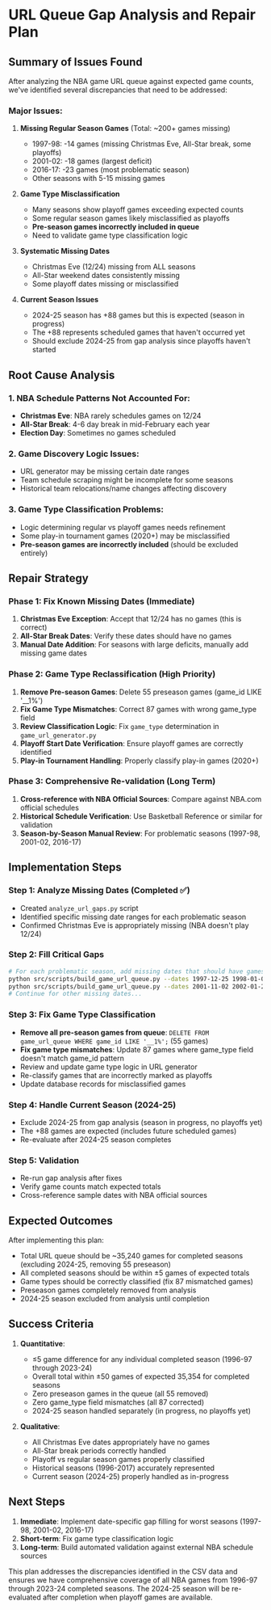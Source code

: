 # URL Queue Gap Analysis and Repair Plan

## Summary of Issues Found

After analyzing the NBA game URL queue against expected game counts, we've identified several discrepancies that need to be addressed:

### Major Issues:
1. **Missing Regular Season Games** (Total: ~200+ games missing)
   - 1997-98: -14 games (missing Christmas Eve, All-Star break, some playoffs)
   - 2001-02: -18 games (largest deficit)
   - 2016-17: -23 games (most problematic season)
   - Other seasons with 5-15 missing games

2. **Game Type Misclassification**
   - Many seasons show playoff games exceeding expected counts
   - Some regular season games likely misclassified as playoffs
   - **Pre-season games incorrectly included in queue**
   - Need to validate game type classification logic

3. **Systematic Missing Dates**
   - Christmas Eve (12/24) missing from ALL seasons
   - All-Star weekend dates consistently missing
   - Some playoff dates missing or misclassified

4. **Current Season Issues**
   - 2024-25 season has +88 games but this is expected (season in progress)
   - The +88 represents scheduled games that haven't occurred yet
   - Should exclude 2024-25 from gap analysis since playoffs haven't started

## Root Cause Analysis

### 1. NBA Schedule Patterns Not Accounted For:
- **Christmas Eve**: NBA rarely schedules games on 12/24
- **All-Star Break**: 4-6 day break in mid-February each year
- **Election Day**: Sometimes no games scheduled

### 2. Game Discovery Logic Issues:
- URL generator may be missing certain date ranges
- Team schedule scraping might be incomplete for some seasons
- Historical team relocations/name changes affecting discovery

### 3. Game Type Classification Problems:
- Logic determining regular vs playoff games needs refinement
- Some play-in tournament games (2020+) may be misclassified
- **Pre-season games are incorrectly included** (should be excluded entirely)

## Repair Strategy

### Phase 1: Fix Known Missing Dates (Immediate)
1. **Christmas Eve Exception**: Accept that 12/24 has no games (this is correct)
2. **All-Star Break Dates**: Verify these dates should have no games
3. **Manual Date Addition**: For seasons with large deficits, manually add missing game dates

### Phase 2: Game Type Reclassification (High Priority)
1. **Remove Pre-season Games**: Delete 55 preseason games (game_id LIKE '__1%')
2. **Fix Game Type Mismatches**: Correct 87 games with wrong game_type field
3. **Review Classification Logic**: Fix `game_type` determination in `game_url_generator.py`
4. **Playoff Start Date Verification**: Ensure playoff games are correctly identified
5. **Play-in Tournament Handling**: Properly classify play-in games (2020+)

### Phase 3: Comprehensive Re-validation (Long Term)
1. **Cross-reference with NBA Official Sources**: Compare against NBA.com official schedules
2. **Historical Schedule Verification**: Use Basketball Reference or similar for validation
3. **Season-by-Season Manual Review**: For problematic seasons (1997-98, 2001-02, 2016-17)

## Implementation Steps

### Step 1: Analyze Missing Dates (Completed ✅)
- Created `analyze_url_gaps.py` script
- Identified specific missing date ranges for each problematic season
- Confirmed Christmas Eve is appropriately missing (NBA doesn't play 12/24)

### Step 2: Fill Critical Gaps
```bash
# For each problematic season, add missing dates that should have games
python src/scripts/build_game_url_queue.py --dates 1997-12-25 1998-01-02 1998-02-07 --season 1997-98
python src/scripts/build_game_url_queue.py --dates 2001-11-02 2002-01-20 2002-03-01 --season 2001-02
# Continue for other missing dates...
```

### Step 3: Fix Game Type Classification
- **Remove all pre-season games from queue**: `DELETE FROM game_url_queue WHERE game_id LIKE '__1%';` (55 games)
- **Fix game type mismatches**: Update 87 games where game_type field doesn't match game_id pattern
- Review and update game type logic in URL generator
- Re-classify games that are incorrectly marked as playoffs
- Update database records for misclassified games

### Step 4: Handle Current Season (2024-25)
- Exclude 2024-25 from gap analysis (season in progress, no playoffs yet)
- The +88 games are expected (includes future scheduled games)
- Re-evaluate after 2024-25 season completes

### Step 5: Validation
- Re-run gap analysis after fixes
- Verify game counts match expected totals
- Cross-reference sample dates with NBA official sources

## Expected Outcomes

After implementing this plan:
- Total URL queue should be ~35,240 games for completed seasons (excluding 2024-25, removing 55 preseason)
- All completed seasons should be within ±5 games of expected totals  
- Game types should be correctly classified (fix 87 mismatched games)
- Preseason games completely removed from analysis
- 2024-25 season excluded from analysis until completion

## Success Criteria

1. **Quantitative**:
   - ≤5 game difference for any individual completed season (1996-97 through 2023-24)
   - Overall total within ±50 games of expected 35,354 for completed seasons
   - Zero preseason games in the queue (all 55 removed)
   - Zero game_type field mismatches (all 87 corrected)
   - 2024-25 season handled separately (in progress, no playoffs yet)

2. **Qualitative**:
   - All Christmas Eve dates appropriately have no games
   - All-Star break periods correctly handled
   - Playoff vs regular season games properly classified
   - Historical seasons (1996-2017) accurately represented
   - Current season (2024-25) properly handled as in-progress

## Next Steps

1. **Immediate**: Implement date-specific gap filling for worst seasons (1997-98, 2001-02, 2016-17)
2. **Short-term**: Fix game type classification logic
3. **Long-term**: Build automated validation against external NBA schedule sources

This plan addresses the discrepancies identified in the CSV data and ensures we have comprehensive coverage of all NBA games from 1996-97 through 2023-24 completed seasons. The 2024-25 season will be re-evaluated after completion when playoff games are available.